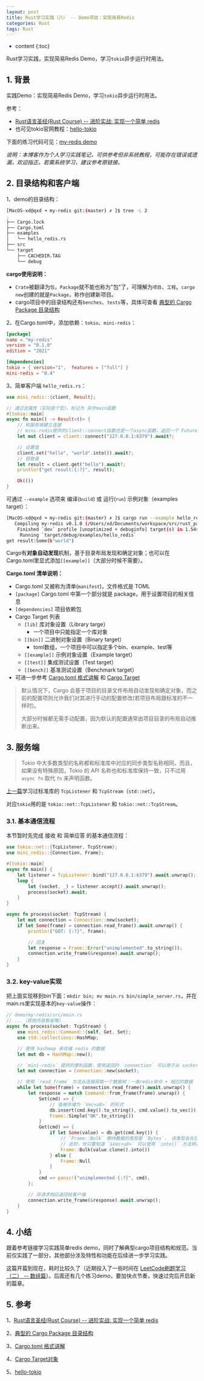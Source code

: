 ```yaml
---
layout: post
title: Rust学习实践（八） -- Demo项目：实现简易Redis
categories: Rust
tags: Rust
---
```


* content
{:toc}

Rust学习实践，实现简易Redis Demo，学习`tokio`异步运行时用法。



## 1. 背景

实践Demo：实现简易Redis Demo，学习`tokio`异步运行时用法。

参考：

* [Rust语言圣经(Rust Course) -- 进阶实战: 实现一个简单 redis](https://course.rs/advance-practice/intro.html)
* 也可见tokio官网教程：[hello-tokio](https://tokio.rs/tokio/tutorial/hello-tokio)

下面的练习代码可见：[my-redis demo](https://github.com/xiaodongQ/rust_learning/tree/master/demo/my-redis)

*说明：本博客作为个人学习实践笔记，可供参考但非系统教程，可能存在错误或遗漏，欢迎指正。若需系统学习，建议参考原链接。*

## 2. 目录结构和客户端

1、demo的目录结构：

```sh
[MacOS-xd@qxd ➜ my-redis git:(master) ✗ ]$ tree -L 2
.
├── Cargo.lock
├── Cargo.toml
├── examples
│   └── hello_redis.rs
├── src
└── target
    ├── CACHEDIR.TAG
    └── debug
```

**cargo使用说明：**

* `Crate`被翻译为`包`，`Package`就不能也称为"包"了，可理解为`项目`、`工程`。`cargo new`创建的就是`Package`，称作创建新项目。
* cargo项目中的目录结构还有`benches`、`tests`等，具体可查看 [典型的 Cargo Package 目录结构](https://course.rs/cargo/guide/package-layout.html)

2、在Cargo.toml中，添加依赖：`tokio`、`mini-redis`：

```toml
[package]
name = "my-redis"
version = "0.1.0"
edition = "2021"

[dependencies]
tokio = { version="1",  features = ["full"] }
mini-redis = "0.4"
```

3、简单客户端 `hello_redis.rs`：

```rust
use mini_redis::{client, Result};

// 通过该属性（实际是个宏），标记为 异步main函数
#[tokio::main]
async fn main() -> Result<()> {
    // 和服务端建立连接
    // mini-redis提供的client::connect函数也是一个async函数，返回一个 Future（实现了该特征的类型）
    let mut client = client::connect("127.0.0.1:6379").await?;

    // 设置值
    client.set("hello", "world".into()).await?;
    // 获取值
    let result = client.get("hello").await?;
    println!("get result:{:?}", result);

    Ok(())
}
```

可通过 `--example` 选项来 编译(`build`) 或 运行(`run`) 示例对象（examples target）：

```sh
[MacOS-xd@qxd ➜ my-redis git:(master) ✗ ]$ cargo run --example hello_redis
   Compiling my-redis v0.1.0 (/Users/xd/Documents/workspace/src/rust_path/rust_learning/demo/my-redis)
    Finished `dev` profile [unoptimized + debuginfo] target(s) in 1.54s
     Running `target/debug/examples/hello_redis`
get result:Some(b"world")
```

Cargo有**对象自动发现**机制，基于目录布局发现和确定对象；也可以在Cargo.toml里显式添加`[[example]]`（大部分时候不需要）。

**Cargo.toml 清单说明：**

* Cargo.toml 又被称为清单(`manifest`)，文件格式是 TOML
* `[package]` Cargo.toml 中第一个部分就是 package，用于设置项目的相关信息
* `[dependencies]` 项目依赖包
* Cargo Target 列表
    * `[lib]` 库对象设置（Library targe）
        * 一个项目中只能指定一个库对象
    * `[[bin]]` 二进制对象设置（Binary target）
        * toml数组，一个项目中可以指定多个bin、example、test等
    * `[[example]]` 示例对象设置（Example target）
    * `[[test]]` 集成测试设置（Test target）
    * `[[bench]]` 基准测试设置（Benchmark target）
* 可进一步参考 [Cargo.toml 格式讲解](https://course.rs/cargo/reference/manifest.html) 和 [Cargo Target](https://course.rs/cargo/reference/cargo-target.html)

> 默认情况下，Cargo 会基于项目的目录文件布局自动发现和确定对象，而之前的配置项则允许我们对其进行手动的配置修改(若项目布局跟标准的不一样时)。
>
> 大部分时候都无需手动配置，因为默认的配置通常由项目目录的布局自动推断出来。

## 3. 服务端

> Tokio 中大多数类型的名称都和标准库中对应的同步类型名称相同，而且，如果没有特殊原因，Tokio 的 API 名称也和标准库保持一致，只不过用 `async fn` 取代 `fn` 来声明函数。

[上一篇](https://xiaodongq.github.io/2024/10/15/rust-network-program/)学习过标准库的 `TcpListener` 和 `TcpStream`（`std::net`）。

对应`tokio`用的是 `tokio::net::TcpListener` 和 `tokio::net::TcpStream`。

### 3.1. 基本通信流程

本节暂时先完成 接收 和 简单应答 的基本通信流程：

```rust
use tokio::net::{TcpListener, TcpStream};
use mini_redis::{Connection, Frame};

#[tokio::main]
async fn main() {
    let listener = TcpListener::bind("127.0.0.1:6379").await.unwrap();
    loop {
        let (socket, _) = listener.accept().await.unwrap();
        process(socket).await;
    }
}

async fn process(socket: TcpStream) {
    let mut connection = Connection::new(socket);
    if let Some(frame) = connection.read_frame().await.unwrap() {
        println!("GOT: {:?}", frame);

        // 回复
        let response = Frame::Error("unimplemented".to_string());
        connection.write_frame(&response).await.unwrap();
    }
}
```

### 3.2. key-value实现

把上面实现移到bin下面：`mkdir bin; mv main.rs bin/simple_server.rs`，并在main.rs里实现基本的`key-value`操作：

```rust
// demo/my-redis/src/main.rs
// ...（其他内容暂省略）
async fn process(socket: TcpStream) {
    use mini_redis::Command::{self, Get, Set};
    use std::collections::HashMap;

    // 使用 hashmap 来存储 redis 的数据
    let mut db = HashMap::new();

    // `mini-redis` 提供的便利函数，使用返回的 `connection` 可以用于从 socket 中读取数据并解析为数据帧
    let mut connection = Connection::new(socket);

    // 使用 `read_frame` 方法从连接获取一个数据帧：一条redis命令 + 相应的数据
    while let Some(frame) = connection.read_frame().await.unwrap() {
        let response = match Command::from_frame(frame).unwrap() {
            Set(cmd) => {
                // 值被存储为 `Vec<u8>` 的形式
                db.insert(cmd.key().to_string(), cmd.value().to_vec());
                Frame::Simple("OK".to_string())
            }
            Get(cmd) => {
                if let Some(value) = db.get(cmd.key()) {
                    // `Frame::Bulk` 期待数据的类型是 `Bytes`， 该类型会在后面章节讲解，
                    // 此时，你只要知道 `&Vec<u8>` 可以使用 `into()` 方法转换成 `Bytes` 类型
                    Frame::Bulk(value.clone().into())
                } else {
                    Frame::Null
                }
            }
            cmd => panic!("unimplemented {:?}", cmd),
        };

        // 将请求响应返回给客户端
        connection.write_frame(&response).await.unwrap();
    }
}
```

## 4. 小结

跟着参考链接学习实践简单redis demo，同时了解典型cargo项目结构和规范。当前仅实践了一部分，其他部分涉及特性和功能在后续进一步学习实践。

这篇开篇到现在，耗时比较久了（近期投入了一些时间在 [LeetCode刷题学习（二） -- 数组篇](https://xiaodongq.github.io/2000/01/01/leetcode-2-array/)）。后面还有几个练习demo，要加快点节奏，快速过完后开启新的篇章。

## 5. 参考

1、[Rust语言圣经(Rust Course) -- 进阶实战: 实现一个简单 redis](https://course.rs/advance-practice/intro.html)

2、[典型的 Cargo Package 目录结构](https://course.rs/cargo/guide/package-layout.html)

3、[Cargo.toml 格式讲解](https://course.rs/cargo/reference/manifest.html)

4、[Cargo Target对象](https://course.rs/cargo/reference/cargo-target.html)

5、[hello-tokio](https://tokio.rs/tokio/tutorial/hello-tokio)
